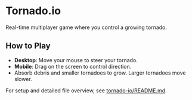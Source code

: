 # Tornado.io

Real-time multiplayer game where you control a growing tornado.

## How to Play

- **Desktop**: Move your mouse to steer your tornado.
- **Mobile**: Drag on the screen to control direction.
- Absorb debris and smaller tornadoes to grow. Larger tornadoes move slower.

For setup and detailed file overview, see [tornado-io/README.md](tornado-io/README.md).

